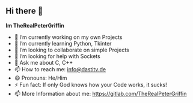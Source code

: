 ## Hi there 👋

**Im TheRealPeterGriffin**

- 🔭 I’m currently working on my own Projects
- 🌱 I’m currently learning Python, Tkinter
- 👯 I’m looking to collaborate on simple Projects
- 🤔 I’m looking for help with Sockets
- 💬 Ask me about C, C++
- 📫 How to reach me: info@dastitv.de
- 😄 Pronouns: He/Him
- ⚡ Fun fact: If only God knows how your Code works, it sucks!
- 📫 More Information about me: https://gitlab.com/TheRealPeterGriffin
